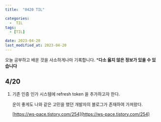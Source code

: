 ```yaml
---
title:  "0420 TIL" 

categories:
  -  TIL
tags:
  - [TIL]

date: 2023-04-20
last_modified_at: 2023-04-20
---
```


오늘 공부하고 배운 것을 사소하게나마 기록합니다. 
***다소 옳지 않은 정보가 있을 수 있습니다**

## 4/20

1. 기존 인증 인가 시스템에 refresh token 을 추가하고자 한다. 
    
    운이 좋게도 나와 같은 고민을 했던 개발자의 블로그가 존재하여 가져왔다. 
    
    [https://ws-pace.tistory.com/254](https://ws-pace.tistory.com/254)